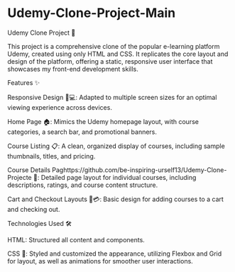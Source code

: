# Udemy-Clone-Project-Main

Udemy Clone Project 🚀 

This project is a comprehensive clone of the popular e-learning platform Udemy, created using only HTML and CSS. It replicates the core layout and design of the platform, offering a static, responsive user interface that showcases my front-end development skills.

Features ✨

Responsive Design 📱💻: Adapted to multiple screen sizes for an optimal viewing experience across devices.

Home Page 🏠: Mimics the Udemy homepage layout, with course categories, a search bar, and promotional banners.

Course Listing 📋: A clean, organized display of courses, including sample thumbnails, titles, and pricing.

Course Details Paghttps://github.com/be-inspiring-urself13/Udemy-Clone-Projecte 📖: Detailed page layout for individual courses, including descriptions, ratings, and course content structure.

Cart and Checkout Layouts 🛒💳: Basic design for adding courses to a cart and checking out.


Technologies Used 🛠

HTML: Structured all content and components.

CSS 🎨: Styled and customized the appearance, utilizing Flexbox and Grid for layout, as well as animations for smoother user interactions.

